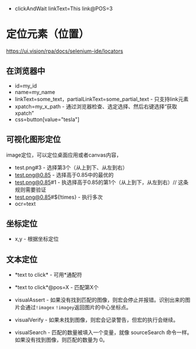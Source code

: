 - clickAndWait
linkText=This link@POS=3


# 定位元素（位置）
https://ui.vision/rpa/docs/selenium-ide/locators
## 在浏览器中
- id=my_id
- name=my_name
- linkText=some_text，partialLinkText=some_partial_text - 只支持link元素
- xpatch=my_x_path - 通过浏览器检查、选定选择、然后右键选择“获取xpatch”
- css=button[value="tesla"]
## 可视化图形定位
image定位，可以定位桌面应用或者canvas内容，
- test.png#3 - 选择第3个（从上到下、从左到右）
- test.png@0.85 - 选择高于0.85中的最优的
- test.png@0.85#1 - 执选择高于0.85的第1个（从上到下，从左到右）// 这条规则需要验证
- test.png@0.85#${!times} - 执行多次
- ocr=text
## 坐标定位
- x,y - 根据坐标定位
## 文本定位
- \*text to click\* - 可用\*通配符
- \*text to click\*@pos=X - 匹配第X个


- visualAssert - 如果没有找到匹配的图像，则宏会停止并报错。识别出来的图片会通过`!imagex` `!imagey`返回图片的中心坐标点。
- visualVerify - 如果未找到图像，则宏会记录警告，但宏的执行会继续。
- visualSearch - 匹配的数量被填入一个变量，就像 sourceSearch 命令一样。如果没有找到图像，则匹配的数量为 0。
